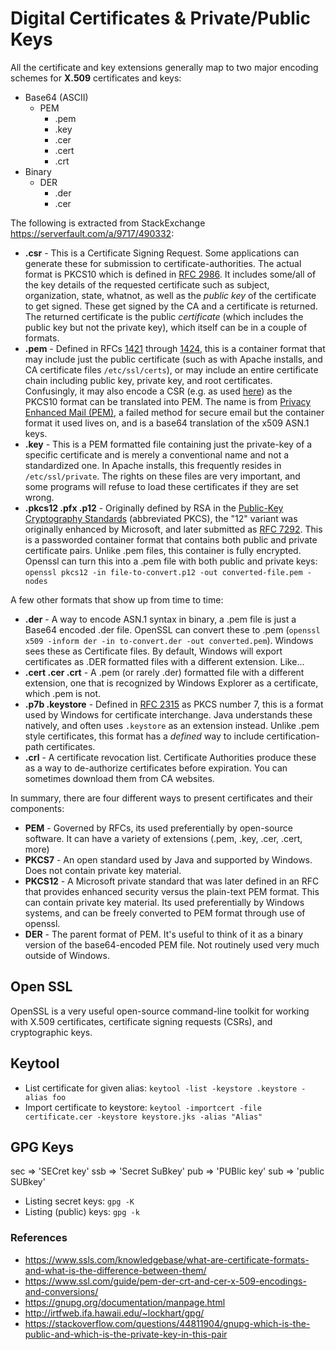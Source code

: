 # Digital Certificates & Private/Public Keys

All the certificate and key extensions generally map to two major encoding schemes for **X.509** certificates and keys:
- Base64 (ASCII)
  - PEM
    - .pem
    - .key
    - .cer
    - .cert
    - .crt
- Binary
  - DER
    - .der
    - .cer

The following is extracted from StackExchange https://serverfault.com/a/9717/490332:

 - **.csr** - This is a Certificate Signing Request. Some applications can generate these for submission to certificate-authorities. The actual format is PKCS10 which is defined in [RFC 2986][1]. It includes some/all of the key details of the requested certificate such as subject, organization, state, whatnot, as well as the *public key* of the certificate to get signed. These get signed by the CA and a certificate is returned. The returned certificate is the public *certificate* (which includes the public key but not the private key), which itself can be in a couple of formats.
 - **.pem** - Defined in RFCs [1421][2] through [1424][3], this is a container format that may include just the public certificate (such as with Apache installs, and CA certificate files `/etc/ssl/certs`), or may include an entire certificate chain including public key, private key, and root certificates. Confusingly, it may also encode a CSR (e.g. as used [here][4]) as the PKCS10 format can be translated into PEM. The name is from [Privacy Enhanced Mail (PEM)](https://en.wikipedia.org/wiki/Privacy-enhanced_Electronic_Mail), a failed method for secure email but the container format it used lives on, and is a base64 translation of the x509 ASN.1 keys. 
 - **.key** - This is a PEM formatted file containing just the private-key of a specific certificate and is merely a conventional name and not a standardized one. In Apache installs, this frequently resides in `/etc/ssl/private`. The rights on these files are very important, and some programs will refuse to load these certificates if they are set wrong.
 - **.pkcs12 .pfx .p12** - Originally defined by RSA in the [Public-Key Cryptography Standards][5] (abbreviated PKCS), the "12" variant was originally enhanced by Microsoft, and later submitted as [RFC 7292][6]. This is a passworded container format that contains both public and private certificate pairs. Unlike .pem files, this container is fully encrypted. Openssl can turn this into a .pem file with both public and private keys: `openssl pkcs12 -in file-to-convert.p12 -out converted-file.pem -nodes` 

A few other formats that show up from time to time:

 - **.der** - A way to encode ASN.1 syntax in binary, a .pem file is just a Base64 encoded .der file. OpenSSL can convert these to .pem (`openssl x509 -inform der -in to-convert.der -out converted.pem`). Windows sees these as Certificate files. By default, Windows will export certificates as .DER formatted files with a different extension. Like...
 - **.cert .cer .crt** - A .pem (or rarely .der) formatted file with a different extension, one that is recognized by Windows Explorer as a certificate, which .pem is not.
 - **.p7b .keystore** - Defined in [RFC 2315][7] as PKCS number 7, this is a format used by Windows for certificate interchange. Java understands these natively, and often uses `.keystore` as an extension instead. Unlike .pem style certificates, this format has a *defined* way to include certification-path certificates. 
 - **.crl** - A certificate revocation list. Certificate Authorities produce these as a way to de-authorize certificates before expiration. You can sometimes download them from CA websites.

In summary, there are four different ways to present certificates and their components:

 - **PEM** - Governed by RFCs, its used preferentially by open-source software. It can have a variety of extensions (.pem, .key, .cer, .cert, more)
 - **PKCS7** - An open standard used by Java and supported by Windows. Does not contain private key material.
 - **PKCS12** - A Microsoft private standard that was later defined in an RFC that provides enhanced security versus the plain-text PEM format. This can contain private key material. Its used preferentially by Windows systems, and can be freely converted to PEM format through use of openssl.
 - **DER** - The parent format of PEM. It's useful to think of it as a binary version of the base64-encoded PEM file. Not routinely used very much outside of Windows. 

  [1]: https://tools.ietf.org/html/rfc2986
  [2]: https://tools.ietf.org/html/rfc1421
  [3]: https://tools.ietf.org/html/rfc1424
  [4]: https://jamielinux.com/docs/openssl-certificate-authority/create-the-intermediate-pair.html
  [5]: https://en.wikipedia.org/wiki/PKCS
  [6]: https://tools.ietf.org/html/rfc7292
  [7]: https://tools.ietf.org/html/rfc2315

## Open SSL

OpenSSL is a very useful open-source command-line toolkit for working with X.509 certificates, certificate signing requests (CSRs), and cryptographic keys.

## Keytool

- List certificate for given alias: `keytool -list -keystore .keystore -alias foo`
- Import certificate to keystore: `keytool -importcert -file certificate.cer -keystore keystore.jks -alias "Alias"`

## GPG Keys

sec => 'SECret key'
ssb => 'Secret SuBkey'
pub => 'PUBlic key'
sub => 'public SUBkey'

- Listing secret keys: `gpg -K`
- Listing (public) keys: `gpg -k`

### References

- https://www.ssls.com/knowledgebase/what-are-certificate-formats-and-what-is-the-difference-between-them/
- https://www.ssl.com/guide/pem-der-crt-and-cer-x-509-encodings-and-conversions/
- https://gnupg.org/documentation/manpage.html
- http://irtfweb.ifa.hawaii.edu/~lockhart/gpg/
- https://stackoverflow.com/questions/44811904/gnupg-which-is-the-public-and-which-is-the-private-key-in-this-pair
